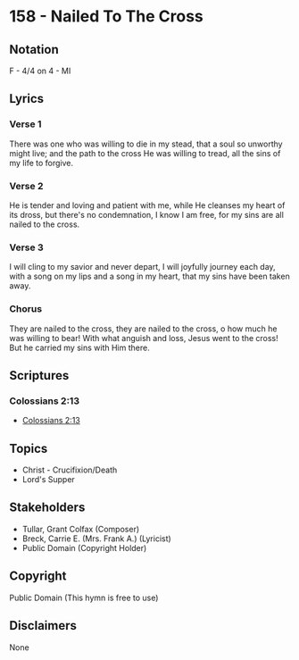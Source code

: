 # 158 - Nailed To The Cross

## Notation

F - 4/4 on 4 - MI

## Lyrics

### Verse 1

There was one who was willing to die in my stead, that a soul so unworthy might live; and the path to the cross He was willing to tread, all the sins of my life to forgive.

### Verse 2

He is tender and loving and patient with me, while He cleanses my heart of its dross, but there's no condemnation, I know I am free, for my sins are all nailed to the cross.

### Verse 3

I will cling to my savior and never depart, I will joyfully journey each day, with a song on my lips and a song in my heart, that my sins have been taken away.

### Chorus

They are nailed to the cross, they are nailed to the cross, o how much he was willing to bear! With what anguish and loss, Jesus went to the cross! But he carried my sins with Him there.


## Scriptures

### Colossians 2:13

- [Colossians 2:13](https://www.biblegateway.com/passage/?search=Colossians%202%3A13)


## Topics

- Christ - Crucifixion/Death
- Lord's Supper

## Stakeholders

- Tullar, Grant Colfax (Composer)
- Breck, Carrie E. (Mrs. Frank A.) (Lyricist)
- Public Domain (Copyright Holder)

## Copyright

Public Domain
(This hymn is free to use)

## Disclaimers

None

